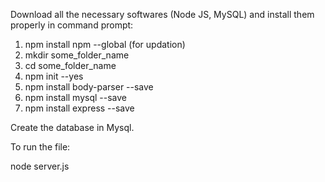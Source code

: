 
Download all the necessary softwares (Node JS, MySQL) and install them properly
in command prompt:

1) npm install npm --global (for updation)
2) mkdir some_folder_name
3) cd some_folder_name
4) npm init --yes
5) npm install body-parser --save
6) npm install mysql --save
7) npm install express --save

Create the database in Mysql.

To run the file:

node server.js
